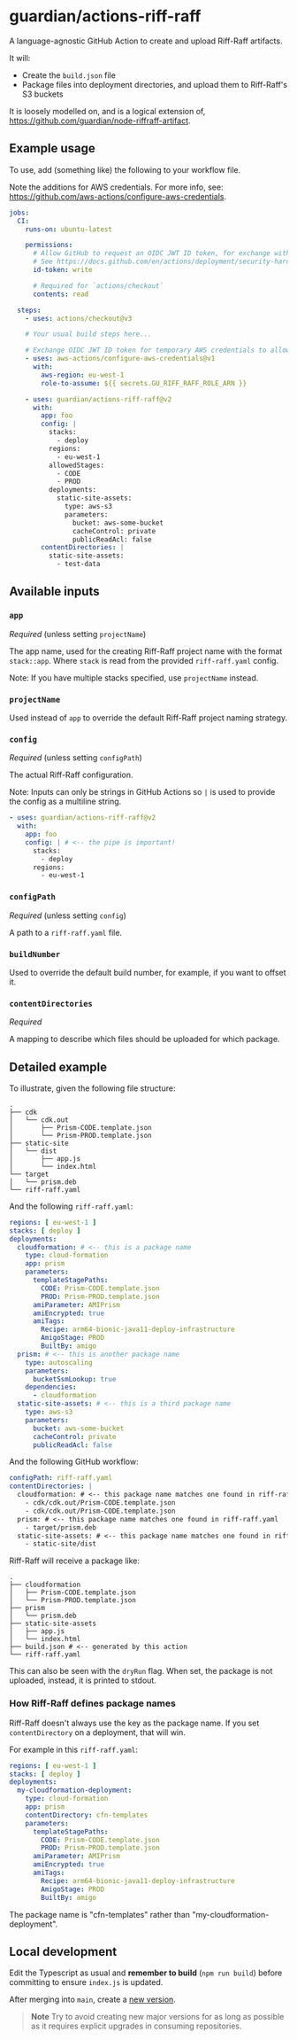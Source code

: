 # guardian/actions-riff-raff

A language-agnostic GitHub Action to create and upload Riff-Raff artifacts.

It will:
- Create the `build.json` file
- Package files into deployment directories, and upload them to Riff-Raff's S3 buckets

It is loosely modelled on, and is a logical extension of,
https://github.com/guardian/node-riffraff-artifact.

## Example usage
To use, add (something like) the following to your workflow file.

Note the additions for AWS credentials. For more info, see: https://github.com/aws-actions/configure-aws-credentials.

```yaml
jobs:
  CI:
    runs-on: ubuntu-latest

    permissions:
      # Allow GitHub to request an OIDC JWT ID token, for exchange with `aws-actions/configure-aws-credentials`
      # See https://docs.github.com/en/actions/deployment/security-hardening-your-deployments/configuring-openid-connect-in-amazon-web-services#updating-your-github-actions-workflow
      id-token: write

      # Required for `actions/checkout`
      contents: read

  steps:
    - uses: actions/checkout@v3

    # Your usual build steps here...

    # Exchange OIDC JWT ID token for temporary AWS credentials to allow uploading to S3
    - uses: aws-actions/configure-aws-credentials@v1
      with:
        aws-region: eu-west-1
        role-to-assume: ${{ secrets.GU_RIFF_RAFF_ROLE_ARN }}

    - uses: guardian/actions-riff-raff@v2
      with:
        app: foo
        config: |
          stacks:
            - deploy
          regions:
            - eu-west-1
          allowedStages:
            - CODE
            - PROD
          deployments:
            static-site-assets:
              type: aws-s3
              parameters:
                bucket: aws-some-bucket
                cacheControl: private
                publicReadAcl: false
        contentDirectories: |
          static-site-assets:
            - test-data
```

## Available inputs

### `app`
*Required* (unless setting `projectName`)

The app name, used for the creating Riff-Raff project name with the format `stack::app`.
Where `stack` is read from the provided `riff-raff.yaml` config.

Note: If you have multiple stacks specified, use `projectName` instead.

### `projectName`
Used instead of `app` to override the default Riff-Raff project naming strategy.

### `config`
*Required* (unless setting `configPath`)

The actual Riff-Raff configuration.

Note: Inputs can only be strings in GitHub Actions so `|` is used to provide the
config as a multiline string.

```yaml
- uses: guardian/actions-riff-raff@v2
  with:
    app: foo
    config: | # <-- the pipe is important!
      stacks:
        - deploy
      regions:
        - eu-west-1
```

### `configPath`
*Required* (unless setting `config`)

A path to a `riff-raff.yaml` file.

### `buildNumber`
Used to override the default build number, for example, if you want to offset it.

### `contentDirectories`
*Required*

A mapping to describe which files should be uploaded for which package.

## Detailed example
To illustrate, given the following file structure:

```console
.
├── cdk
│   └── cdk.out
│       ├── Prism-CODE.template.json
│       └── Prism-PROD.template.json
├── static-site
│   └── dist
│       ├── app.js
│       └── index.html
└── target
│   └── prism.deb
└── riff-raff.yaml
```

And the following `riff-raff.yaml`:

```yaml
regions: [ eu-west-1 ]
stacks: [ deploy ]
deployments:
  cloudformation: # <-- this is a package name
    type: cloud-formation
    app: prism
    parameters:
      templateStagePaths:
        CODE: Prism-CODE.template.json
        PROD: Prism-PROD.template.json
      amiParameter: AMIPrism
      amiEncrypted: true
      amiTags:
        Recipe: arm64-bionic-java11-deploy-infrastructure
        AmigoStage: PROD
        BuiltBy: amigo
  prism: # <-- this is another package name
    type: autoscaling
    parameters:
      bucketSsmLookup: true
    dependencies:
      - cloudformation
  static-site-assets: # <-- this is a third package name
    type: aws-s3
    parameters:
      bucket: aws-some-bucket
      cacheControl: private
      publicReadAcl: false
```

And the following GitHub workflow:

```yaml
configPath: riff-raff.yaml
contentDirectories: |
  cloudformation: # <-- this package name matches one found in riff-raff.yaml
    - cdk/cdk.out/Prism-CODE.template.json
    - cdk/cdk.out/Prism-CODE.template.json
  prism: # <-- this package name matches one found in riff-raff.yaml
    - target/prism.deb
  static-site-assets: # <-- this package name matches one found in riff-raff.yaml
    - static-site/dist
```

Riff-Raff will receive a package like:

```console
.
├── cloudformation
│   ├── Prism-CODE.template.json
│   └── Prism-PROD.template.json
├── prism
│   └── prism.deb
├── static-site-assets
│   ├── app.js
│   └── index.html
├── build.json # <-- generated by this action
└── riff-raff.yaml
```

This can also be seen with the `dryRun` flag.
When set, the package is not uploaded, instead, it is printed to stdout.

### How Riff-Raff defines package names
Riff-Raff doesn't always use the key as the package name. If you set `contentDirectory` on a deployment, that will win.

For example in this `riff-raff.yaml`:

```yaml
regions: [ eu-west-1 ]
stacks: [ deploy ]
deployments:
  my-cloudformation-deployment:
    type: cloud-formation
    app: prism
    contentDirectory: cfn-templates
    parameters:
      templateStagePaths:
        CODE: Prism-CODE.template.json
        PROD: Prism-PROD.template.json
      amiParameter: AMIPrism
      amiEncrypted: true
      amiTags:
        Recipe: arm64-bionic-java11-deploy-infrastructure
        AmigoStage: PROD
        BuiltBy: amigo
```

The package name is "cfn-templates" rather than "my-cloudformation-deployment".

## Local development

Edit the Typescript as usual and **remember to build** (`npm run build`) before
committing to ensure `index.js` is updated.

After merging into `main`, create a [new version](https://github.com/actions/toolkit/blob/master/docs/action-versioning.md).

> **Note**
> Try to avoid creating new major versions for as long as possible as it requires explicit upgrades in consuming repositories.
